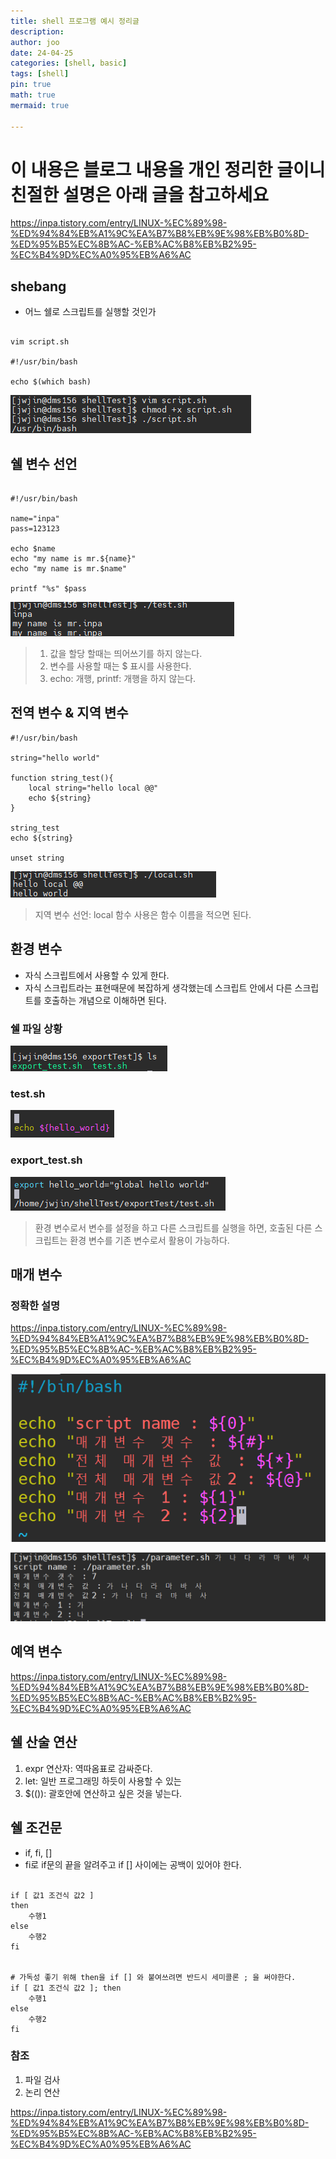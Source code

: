 ```yaml
---
title: shell 프로그램 예시 정리글
description: 
author: joo
date: 24-04-25
categories: [shell, basic]
tags: [shell]
pin: true
math: true
mermaid: true

---
```


# 이 내용은 블로그 내용을 개인 정리한 글이니 친절한 설명은 아래 글을 참고하세요
https://inpa.tistory.com/entry/LINUX-%EC%89%98-%ED%94%84%EB%A1%9C%EA%B7%B8%EB%9E%98%EB%B0%8D-%ED%95%B5%EC%8B%AC-%EB%AC%B8%EB%B2%95-%EC%B4%9D%EC%A0%95%EB%A6%AC

## shebang
- 어느 쉘로 스크립트를 실행할 것인가
```shell

vim script.sh

#!/usr/bin/bash

echo $(which bash)

```
![](2024-04-25-09-37-51.png)

## 쉘 변수 선언

```shell

#!/usr/bin/bash

name="inpa"
pass=123123

echo $name
echo "my name is mr.${name}"
echo "my name is mr.$name"

printf "%s" $pass

```
![](2024-04-25-10-04-59.png)

> 1. 값을 할당 할때는 띄어쓰기를 하지 않는다.
> 2. 변수를 사용할 때는 $ 표시를 사용한다.
> 3. echo: 개행, printf: 개행을 하지 않는다.

## 전역 변수 & 지역 변수


```shell
#!/usr/bin/bash

string="hello world"

function string_test(){
    local string="hello local @@"
    echo ${string}
}

string_test
echo ${string}

unset string

```
![](2024-04-25-10-12-25.png)

> 지역 변수 선언: local
> 함수 사용은 함수 이름을 적으면 된다.

## 환경 변수
- 자식 스크립트에서 사용할 수 있게 한다.
- 자식 스크립트라는 표현때문에 복잡하게 생각했는데 스크립트 안에서 다른 스크립트를 호출하는 개념으로 이해하면 된다.

### 쉘 파일 상황
![](2024-04-25-10-41-29.png)

### test.sh
![](2024-04-25-10-42-02.png)

### export_test.sh
![](2024-04-25-10-58-43.png)

> 환경 변수로서 변수를 설정을 하고 다른 스크립트를 실행을 하면,
> 호출된 다른 스크립트는 환경 변수를 기존 변수로서 활용이 가능하다.

## 매개 변수
### 정확한 설명
https://inpa.tistory.com/entry/LINUX-%EC%89%98-%ED%94%84%EB%A1%9C%EA%B7%B8%EB%9E%98%EB%B0%8D-%ED%95%B5%EC%8B%AC-%EB%AC%B8%EB%B2%95-%EC%B4%9D%EC%A0%95%EB%A6%AC

![](2024-04-25-11-12-32.png)

![](2024-04-25-11-12-11.png)

## 예역 변수
https://inpa.tistory.com/entry/LINUX-%EC%89%98-%ED%94%84%EB%A1%9C%EA%B7%B8%EB%9E%98%EB%B0%8D-%ED%95%B5%EC%8B%AC-%EB%AC%B8%EB%B2%95-%EC%B4%9D%EC%A0%95%EB%A6%AC

## 쉘 산술 연산

1. expr 연산자: 역따옴표로 감싸준다.
2. let: 일반 프로그래밍 하듯이 사용할 수 있는
3. $(()): 괄호안에 연산하고 싶은 것을 넣는다.

## 쉘 조건문
- if, fi, []
- fi로 if문의 끝을 알려주고 if [] 사이에는 공백이 있어야 한다.

```shell

if [ 값1 조건식 값2 ]
then
    수행1
else
    수행2
fi


# 가독성 좋기 위해 then을 if [] 와 붙여쓰려면 반드시 세미콜론 ; 을 써야한다.
if [ 값1 조건식 값2 ]; then
    수행1
else
    수행2
fi

```
### 참조
1. 파일 검사
2. 논리 연산

https://inpa.tistory.com/entry/LINUX-%EC%89%98-%ED%94%84%EB%A1%9C%EA%B7%B8%EB%9E%98%EB%B0%8D-%ED%95%B5%EC%8B%AC-%EB%AC%B8%EB%B2%95-%EC%B4%9D%EC%A0%95%EB%A6%AC
